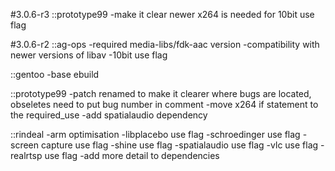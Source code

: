 #3.0.6-r3
::prototype99
-make it clear newer x264 is needed for 10bit use flag

#3.0.6-r2
::ag-ops
-required media-libs/fdk-aac version
-compatibility with newer versions of libav
-10bit use flag

::gentoo
-base ebuild

::prototype99
-patch renamed to make it clearer where bugs are located, obseletes need to put bug number in comment
-move x264 if statement to the required_use
-add spatialaudio dependency

::rindeal
-arm optimisation
-libplacebo use flag
-schroedinger use flag
-screen capture use flag
-shine use flag
-spatialaudio use flag
-vlc use flag
-realrtsp use flag
-add more detail to dependencies
